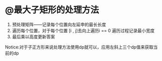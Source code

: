 # @最大子矩形的处理方法

1. 预处理矩阵——记录每个位置向左延申的最长长度
2. 遍历每个位置，对于每个位置 [i , j]去向上遍历i == 0 遍历过程记录最小宽度
3. 最后乘以高度更新答案

Notice:对于子正方形来说处理方法使用dp就可以，应用左斜上三个dp值来获取当前的dp